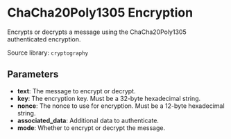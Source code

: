 # ChaCha20Poly1305 Encryption

Encrypts or decrypts a message using the ChaCha20Poly1305 authenticated encryption.

Source library: `cryptography`

## Parameters

- **text**: The message to encrypt or decrypt.
- **key**: The encryption key. Must be a 32-byte hexadecimal string.
- **nonce**: The nonce to use for encryption. Must be a 12-byte hexadecimal string.
- **associated_data**: Additional data to authenticate.
- **mode**: Whether to encrypt or decrypt the message.